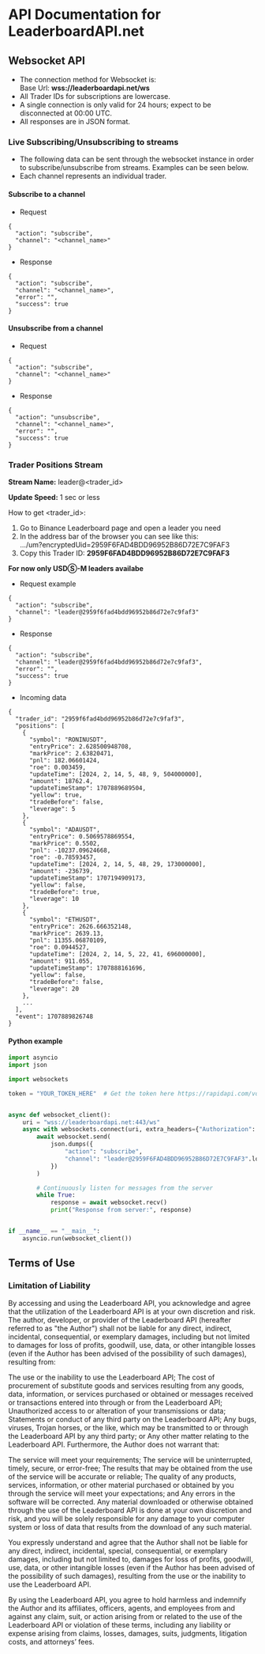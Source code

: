 # API Documentation for LeaderboardAPI.net

## Websocket API

- The connection method for Websocket is:   
Base Url: **wss://leaderboardapi.net/ws**
- All Trader IDs for subscriptions are lowercase.
- A single connection is only valid for 24 hours; expect to be disconnected at 00:00 UTC.
- All responses are in JSON format.

### Live Subscribing/Unsubscribing to streams

- The following data can be sent through the websocket instance in order to subscribe/unsubscribe 
from streams. Examples can be seen below.
- Each channel represents an individual trader.

#### Subscribe to a channel

- Request   
```
{
  "action": "subscribe",
  "channel": "<channel_name>"
}
```

- Response
```
{
  "action": "subscribe",
  "channel": "<channel_name>",
  "error": "",
  "success": true
}
```

#### Unsubscribe from a channel
- Request 
```
{
  "action": "subscribe",
  "channel": "<channel_name>"
}
```

- Response
```
{
  "action": "unsubscribe",
  "channel": "<channel_name>",
  "error": "",
  "success": true
}
```

### Trader Positions Stream

**Stream Name:** leader@<trader_id>

**Update Speed:** 1 sec or less

How to get <trader_id>:
1. Go to Binance Leaderboard page and open a leader you need
2. In the address bar of the browser you can see like this:   
.../um?encryptedUid=2959F6FAD4BDD96952B86D72E7C9FAF3  
3. Copy this Trader ID: **2959F6FAD4BDD96952B86D72E7C9FAF3**

**For now only USDⓈ-M leaders availabe**

- Request example
```
{
  "action": "subscribe",
  "channel": "leader@2959f6fad4bdd96952b86d72e7c9faf3"
}
```

- Response
```
{
  "action": "subscribe",
  "channel": "leader@2959f6fad4bdd96952b86d72e7c9faf3",
  "error": "",
  "success": true
}
```

- Incoming data
```
{
  "trader_id": "2959f6fad4bdd96952b86d72e7c9faf3",
  "positions": [
    {
      "symbol": "RONINUSDT",
      "entryPrice": 2.628500948708,
      "markPrice": 2.63820471,
      "pnl": 182.06601424,
      "roe": 0.003459,
      "updateTime": [2024, 2, 14, 5, 48, 9, 504000000],
      "amount": 18762.4,
      "updateTimeStamp": 1707889689504,
      "yellow": true,
      "tradeBefore": false,
      "leverage": 5
    },
    {
      "symbol": "ADAUSDT",
      "entryPrice": 0.5069578869554,
      "markPrice": 0.5502,
      "pnl": -10237.09624668,
      "roe": -0.78593457,
      "updateTime": [2024, 2, 14, 5, 48, 29, 173000000],
      "amount": -236739,
      "updateTimeStamp": 1707194909173,
      "yellow": false,
      "tradeBefore": true,
      "leverage": 10
    },
    {
      "symbol": "ETHUSDT",
      "entryPrice": 2626.666352148,
      "markPrice": 2639.13,
      "pnl": 11355.06870109,
      "roe": 0.0944527,
      "updateTime": [2024, 2, 14, 5, 22, 41, 696000000],
      "amount": 911.055,
      "updateTimeStamp": 1707888161696,
      "yellow": false,
      "tradeBefore": false,
      "leverage": 20
    },
    ...
  ],
  "event": 1707889826748
}
```

#### Python example

```python
import asyncio
import json

import websockets

token = "YOUR_TOKEN_HERE"  # Get the token here https://rapidapi.com/volckovtyoma/api/binance-leaderboard5/


async def websocket_client():
    uri = "wss://leaderboardapi.net:443/ws"
    async with websockets.connect(uri, extra_headers={"Authorization": token}) as websocket:
        await websocket.send(
            json.dumps({
                "action": "subscribe",
                "channel": "leader@2959F6FAD4BDD96952B86D72E7C9FAF3".lower()
            })
        )

        # Continuously listen for messages from the server
        while True:
            response = await websocket.recv()
            print("Response from server:", response)


if __name__ == "__main__":
    asyncio.run(websocket_client())
```

## Terms of Use
### Limitation of Liability
By accessing and using the Leaderboard API, you acknowledge and agree that the utilization of the Leaderboard API is at your own discretion and risk. The author, developer, or provider of the Leaderboard API (hereafter referred to as "the Author") shall not be liable for any direct, indirect, incidental, consequential, or exemplary damages, including but not limited to damages for loss of profits, goodwill, use, data, or other intangible losses (even if the Author has been advised of the possibility of such damages), resulting from:

The use or the inability to use the Leaderboard API;
The cost of procurement of substitute goods and services resulting from any goods, data, information, or services purchased or obtained or messages received or transactions entered into through or from the Leaderboard API;
Unauthorized access to or alteration of your transmissions or data;
Statements or conduct of any third party on the Leaderboard API;
Any bugs, viruses, Trojan horses, or the like, which may be transmitted to or through the Leaderboard API by any third party; or
Any other matter relating to the Leaderboard API.
Furthermore, the Author does not warrant that:

The service will meet your requirements;
The service will be uninterrupted, timely, secure, or error-free;
The results that may be obtained from the use of the service will be accurate or reliable;
The quality of any products, services, information, or other material purchased or obtained by you through the service will meet your expectations; and
Any errors in the software will be corrected.
Any material downloaded or otherwise obtained through the use of the Leaderboard API is done at your own discretion and risk, and you will be solely responsible for any damage to your computer system or loss of data that results from the download of any such material.

You expressly understand and agree that the Author shall not be liable for any direct, indirect, incidental, special, consequential, or exemplary damages, including but not limited to, damages for loss of profits, goodwill, use, data, or other intangible losses (even if the Author has been advised of the possibility of such damages), resulting from the use or the inability to use the Leaderboard API.

By using the Leaderboard API, you agree to hold harmless and indemnify the Author and its affiliates, officers, agents, and employees from and against any claim, suit, or action arising from or related to the use of the Leaderboard API or violation of these terms, including any liability or expense arising from claims, losses, damages, suits, judgments, litigation costs, and attorneys’ fees.

